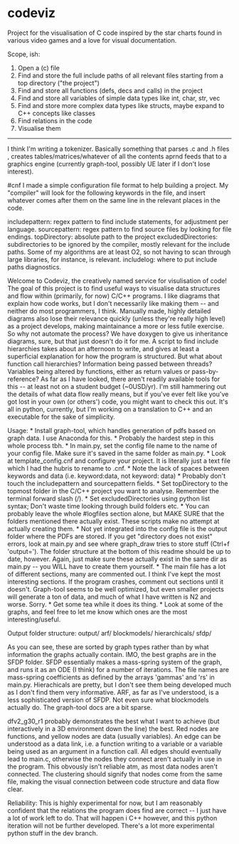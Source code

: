 # codeviz

Project for the visualisation of C code inspired by the star charts found in various video games and a love for visual documentation.

Scope, ish:
1. Open a (c) file
2. Find and store the full include paths of all relevant files starting from a top directory ("the project")
3. Find and store all functions (defs, decs and calls) in the project
4. Find and store all variables of simple data types like int, char, str, vec
5. Find and store more complex data types like structs, maybe expand to C++ concepts like classes
6. Find relations in the code
7. Visualise them
------
I think I'm writing a tokenizer. Basically something that parses .c and .h files , creates tables/matrices/whatever of all the contents aprnd feeds that to a graphics engine (currently graph-tool, possibly UE later if I don't lose interest).

#cnf
I made a simple configuration file format to help building a project.
My "compiler" will look for the following keywords in the file, and insert whatever comes after them on the same line in the relevant places in the code.

includepattern: regex pattern to find include statements, for adjustment per language.
sourcepattern: regex pattern to find source files by looking for file endings.
topDirectory: absolute path to the project
excludedDirectories: subdirectories to be ignored by the compiler, mostly relevant for the include paths. Some of my algorithms are at least O2, so not having to scan through large libraries, for instance, is relevant.
includelog: where to put include paths diagnostics.


Welcome to Codeviz, the creatively named service for visulisation of code! The goal of this project is to find useful ways to visualise data structures and flow within (primarily, for now) C/C++ programs. I like diagrams that explain how code works, but I don't necessarily like making them -- and neither do most programmers, I think. Manually made, highly detailed diagrams also lose their relevance quickly (unless they're really high level) as a project develops, making maintainance a more or less futile exercise. So why not automate the process? We have doxygen to give us inheritance diagrams, sure, but that just doesn't do it for me. A script to find include hierarchies takes about an afternoon to write, and gives at least a superficial explanation for how the program is structured. But what about function call hierarchies? Information being passed between threads? Variables being altered by functions, either as return values or pass-by-reference? As far as I have looked, there aren't readily available tools for this -- at least not on a student budget (~0USD/yr). I'm still hammering out the details of what data flow really means, but if you've ever felt like you've got lost in your own (or others') code, you might want to check this out. It's all in python, currently, but I'm working on a translation to C++ and an executable for the sake of simplicity.


Usage:
    * Install graph-tool, which handles generation of pdfs based on graph data. I use Anaconda for this.
        * Probably the hardest step in this whole process tbh.
    * In main.py, set the config file name to the name of your config file. Make sure it's saved in the same folder as main.py.
    * Look at template_config.cnf and configure your project. It is literally just a text file which I had the hubris to rename to .cnf.
        * Note the lack of spaces between keywords and data (i.e. keyword:data, not keyword: data)
    * Probably don't touch the includepattern and sourcepattern fields.
    * Set topDirectory to the topmost folder in the C/C++ project you want to analyse. Remember the terminal forward slash (/).
    * Set excludedDirectories using python list syntax; Don't waste time looking through build folders etc.
    * You can probably leave the whole #logfiles section alone, but MAKE SURE that the folders mentioned there actually exist. These scripts make no attempt at actually creating them.
    * Not yet integrated into the config file is the output folder where the PDFs are stored. If you get "directory does not exist" errors, look at main.py and see where graph_draw tries to store stuff (Ctrl+f 'output='). The folder structure at the bottom of this readme should be up to date, however. Again, just make sure these actually exist in the same dir as main.py -- you WILL have to create them yourself.
    * The main file has a lot of different sections, many are commented out. I think I've kept the most interesting sections. If the program crashes, comment out sections until it doesn't. Graph-tool seems to be well optimized, but even smaller projects will generate a ton of data, and much of what I have written is N2 and worse. Sorry.
    * Get some tea while it does its thing.
    * Look at some of the graphs, and feel free to let me know which ones are the most interesting/useful.



Output folder structure:
output/
    arf/
    blockmodels/
    hierarchicals/
    sfdp/

As you can see, these are sorted by graph types rather than by what information the graphs actually contain. IMO, the best graphs are in the SFDP folder. SFDP essentially makes a mass-spring system of the graph, and runs it as an ODE (I think) for a number of iterations. The file names are mass-spring coefficients as defined by the arrays 'gammas' and 'rs' in main.py. Hierachicals are pretty, but I don't see them being developed much as I don't find them very informative. ARF, as far as I've understood, is a less sophisticated version of SFDP. Not even sure what blockmodels actually do. The graph-tool docs are a bit sparse.

dfv2_g30_r1 probably demonstrates the best what I want to achieve (but interactively in a 3D environment down the line) the best. Red nodes are functions, and yellow nodes are data (usually variables). An edge can be understood as a data link, i.e. a function writing to a variable or a variable being used as an argument in a function call. All edges should eventually lead to main.c, otherwise the nodes they connect aren't actually in use in the program. This obvously isn't reliable atm, as most data nodes aren't connected. The clustering should signify that nodes come from the same file, making the visual connection between code structure and data flow clear.


Reliability:
This is highly experimental for now, but I am reasonably confident that the relations the program does find are correct -- I just have a lot of work left to do. That will happen i C++ however, and this python iteration will not be further developed. There's a lot more experimental python stuff in the dev branch.